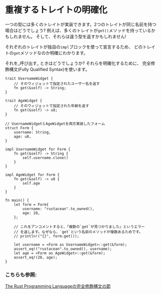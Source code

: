 # 重複するトレイトの明確化

一つの型には多くのトレイトが実装できます。2つのトレイトが同じ名前を持つ場合はどうでしょう? 例えば、多くのトレイトが`get()`メソッドを持っているかもしれません。
そして、それらは違う型を返すかもしれません!

それぞれのトレイトが独自の`impl`ブロックを使って宣言するため、
どのトレイトの`get`メソッドなのか明確にわかります。

それを_呼び出す_ ときはどうでしょうか? それらを明確化するために、
完全修飾構文(Fully Qualified Syntax)を使います。

```rust,editable
trait UsernameWidget {
    // そのウィジェットで指定されたユーザー名を返す
    fn get(&self) -> String;
}

trait AgeWidget {
    // そのウィジェットで指定された年齢を返す
    fn get(&self) -> u8;
}

// UsernameWidgetとAgeWidgetを両方実装したフォーム
struct Form {
    username: String,
    age: u8,
}

impl UsernameWidget for Form {
    fn get(&self) -> String {
        self.username.clone()
    }
}

impl AgeWidget for Form {
    fn get(&self) -> u8 {
        self.age
    }
}

fn main() {
    let form = Form{
        username: "rustacean".to_owned(),
        age: 28,
    };

    // これをアンコメントすると、「複数の`get`が見つかりました」というエラー
    // を返します。なぜなら、`get`という名前のメソッドが複数あるためです。
    // println!("{}", form.get());

    let username = <Form as UsernameWidget>::get(&form);
    assert_eq!("rustacean".to_owned(), username);
    let age = <Form as AgeWidget>::get(&form);
    assert_eq!(28, age);
}
```

### こちらも参照:

[The Rust Programming Languageの完全修飾構文の節][trpl_fqsyntax]

[trpl_fqsyntax]: https://doc.rust-lang.org/book/ch19-03-advanced-traits.html#fully-qualified-syntax-for-disambiguation-calling-methods-with-the-same-name
